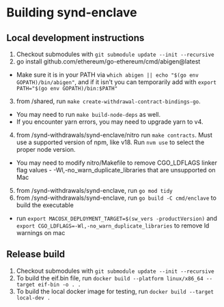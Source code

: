 # Building synd-enclave

## Local development instructions

1. Checkout submodules with `git submodule update --init --recursive`
2. go install github.com/ethereum/go-ethereum/cmd/abigen@latest
- Make sure it is in your PATH via `which abigen || echo "$(go env GOPATH)/bin/abigen"`, and if it isn't you can temporarily add with `export PATH="$(go env GOPATH)/bin:$PATH"`
3. from /shared, run `make create-withdrawal-contract-bindings-go`.
- You may need to run `make build-node-deps` as well.
- If you encounter yarn errors, you may need to upgrade yarn to v4.
4. from /synd-withdrawals/synd-enclave/nitro run `make contracts`. Must use a supported version of npm, like v18. Run `nvm use` to select the proper node version.
- You may need to modify nitro/Makefile to remove CGO_LDFLAGS linker flag values - -Wl,-no_warn_duplicate_libraries that are unsupported on Mac
5. from /synd-withdrawals/synd-enclave, run `go mod tidy`
6. from /synd-withdrawals/synd-enclave, run `go build -C cmd/enclave` to build the executable
- run `export MACOSX_DEPLOYMENT_TARGET=$(sw_vers -productVersion)` and `export CGO_LDFLAGS=-Wl,-no_warn_duplicate_libraries` to remove ld warnings on mac

## Release build

1. Checkout submodules with `git submodule update --init --recursive`
2. To build the eif.bin file, run `docker build --platform linux/x86_64 --target eif-bin -o . .`
3. To build the local docker image for testing, run `docker build --target local-dev .`
